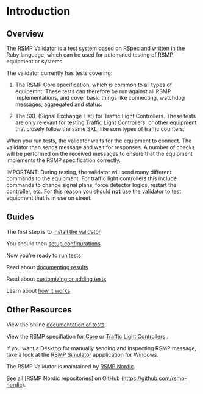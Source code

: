 # Introduction
## Overview
The RSMP Validator is a test system based on RSpec and written in the Ruby language, which can be used for automated testing of RSMP equipment or systems.

The validator currently has tests covering:

1. The RSMP Core specification, which is common to all types of equipemnt. These tests can therefore be run against all RSMP implementations, and cover basic things like connecting, watchdog messages, aggregated and status.

2. The SXL (Signal Exchange List) for Traffic Light Controllers. These tests are only relevant for testing Traffic Light Controllers, or other equipment that closely follow the same SXL, like som types of traffic counters.

When you run tests, the validator waits for the equipment to connect. The validator then sends message and wait for responses. A number of checks will be performed on the received messages to ensure that the equipment implements the RSMP specification correctly.

IMPORTANT: During testing, the validator will send many different commands to the equipment. For traffic light controllers this include commands to change signal plans, force detector logics, restart the controller, etc. For this reason you should **not** use the validator to test equipment that is in use on street.

## Guides
The first step is to [install the validator](installing.md)

You should then [setup configurations](configuring.md)

Now you're ready to [run tests](testing.md)

Read about [documenting results](reporting.md)

Read about [customizing or adding tests](customizing.md)

Learn about [how it works](implementation.md)

## Other Resources
View the online [documentation of tests](https://rsmp-nordic.github.io/rsmp_validator/index.html).

View the RSMP specifiation for [Core](https://github.com/rsmp-nordic/rsmp_core) or [Traffic Light Controllers ](https://github.com/rsmp-nordic/rsmp_sxl_traffic_lights).

If you want a Desktop for manually sending and inspecting RSMP message, take a look at the [RSMP Simulator](https://github.com/rsmp-nordic/rsmp_simulator) appplication for Windows.

The RSMP Validator is maintained by [RSMP Nordic](https://rsmp-nordic.org).

See all [RSMP Nordic repositories] on GitHub (https://github.com/rsmp-nordic).

